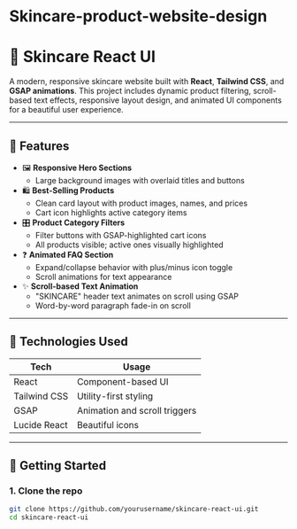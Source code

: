 # Skincare-product-website-design
# 🌿 Skincare React UI

A modern, responsive skincare website built with **React**, **Tailwind CSS**, and **GSAP animations**. This project includes dynamic product filtering, scroll-based text effects, responsive layout design, and animated UI components for a beautiful user experience.

---

## 📸 Features

- 🖼️ **Responsive Hero Sections**
  - Large background images with overlaid titles and buttons
- 🛍️ **Best-Selling Products**
  - Clean card layout with product images, names, and prices
  - Cart icon highlights active category items
- 🎛️ **Product Category Filters**
  - Filter buttons with GSAP-highlighted cart icons
  - All products visible; active ones visually highlighted
- ❓ **Animated FAQ Section**
  - Expand/collapse behavior with plus/minus icon toggle
  - Scroll animations for text appearance
- ✨ **Scroll-based Text Animation**
  - "SKINCARE" header text animates on scroll using GSAP
  - Word-by-word paragraph fade-in on scroll

---

## 🔧 Technologies Used

| Tech         | Usage                             |
|--------------|-----------------------------------|
| React        | Component-based UI                |
| Tailwind CSS | Utility-first styling             |
| GSAP         | Animation and scroll triggers     |
| Lucide React | Beautiful icons                   |

---

## 🚀 Getting Started

### 1. Clone the repo
```bash
git clone https://github.com/yourusername/skincare-react-ui.git
cd skincare-react-ui
